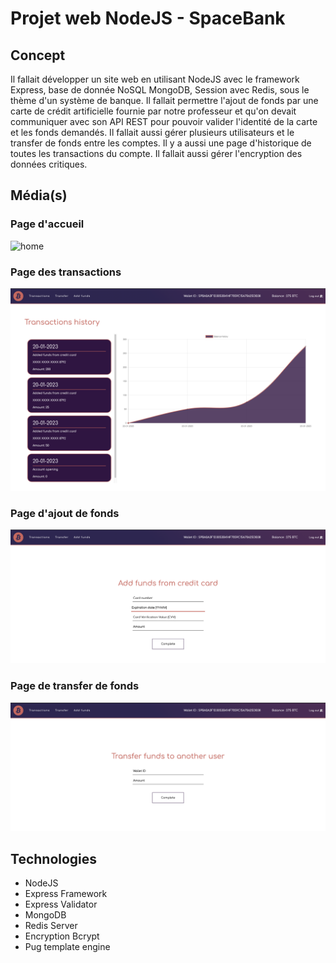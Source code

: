 # Projet web NodeJS - SpaceBank
## Concept
Il fallait développer un site web en utilisant NodeJS avec le framework Express, base de donnée NoSQL MongoDB, Session avec Redis, sous le thème d'un système de banque. Il fallait permettre l'ajout de fonds par une carte de crédit artificielle fournie par notre professeur et qu'on devait communiquer avec son API REST pour pouvoir valider l'identité de la carte et les fonds demandés. Il fallait aussi gérer plusieurs utilisateurs et le transfer de fonds entre les comptes. Il y a aussi une page d'historique de toutes les transactions du compte. Il fallait aussi gérer l'encryption des données critiques.

## Média(s)
### Page d'accueil 
![home](images-readme/home.png)

### Page des transactions
![home](images-readme/transactions.png)

### Page d'ajout de fonds
![home](images-readme/add-funds.png)

### Page de transfer de fonds
![home](images-readme/transfer.png)

## Technologies
- NodeJS
- Express Framework
- Express Validator
- MongoDB
- Redis Server
- Encryption Bcrypt
- Pug template engine
